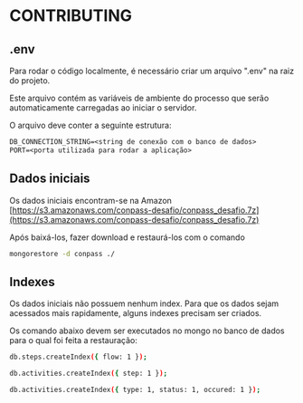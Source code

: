 # CONTRIBUTING

## .env

Para rodar o código localmente, é necessário criar um arquivo ".env" na raiz do projeto.

Este arquivo contém as variáveis de ambiente do processo que serão automaticamente carregadas ao iniciar o servidor.

O arquivo deve conter a seguinte estrutura:

```txt
DB_CONNECTION_STRING=<string de conexão com o banco de dados>
PORT=<porta utilizada para rodar a aplicação>
```

## Dados iniciais

Os dados iniciais encontram-se na Amazon [https://s3.amazonaws.com/conpass-desafio/conpass_desafio.7z](https://s3.amazonaws.com/conpass-desafio/conpass_desafio.7z)

Após baixá-los, fazer download e restaurá-los com o comando

```bash
mongorestore -d conpass ./
```

## Indexes

Os dados iniciais não possuem nenhum index. Para que os dados sejam acessados mais rapidamente, alguns indexes precisam ser criados.

Os comando abaixo devem ser executados no mongo no banco de dados para o qual foi feita a restauração:

```bash
db.steps.createIndex({ flow: 1 });
```

```bash
db.activities.createIndex({ step: 1 });
```

```bash
db.activities.createIndex({ type: 1, status: 1, occured: 1 });
```
